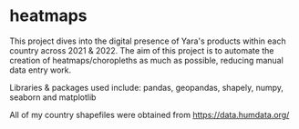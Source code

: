 # heatmaps
This project dives into the digital presence of Yara's products within each country across 2021 & 2022. The aim of this project is to automate the creation of heatmaps/choropleths as much as possible, reducing manual data entry work.

Libraries & packages used include: pandas, geopandas, shapely, numpy, seaborn and matplotlib

All of my country shapefiles were obtained from https://data.humdata.org/
